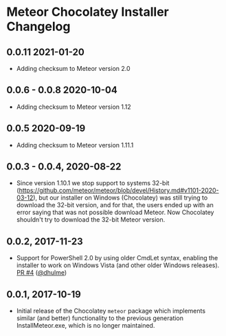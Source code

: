 # Meteor Chocolatey Installer Changelog

## 0.0.11 2021-01-20

* Adding checksum to Meteor version 2.0

## 0.0.6 - 0.0.8 2020-10-04

* Adding checksum to Meteor version 1.12

## 0.0.5 2020-09-19

* Adding checksum to Meteor version 1.11.1

## 0.0.3 - 0.0.4, 2020-08-22

* Since version 1.10.1 we stop support to systems 32-bit (https://github.com/meteor/meteor/blob/devel/History.md#v1101-2020-03-12), but our installer on Windows (Chocolatey) was still trying to download the 32-bit version, and for that, the users ended up with an error saying that was not possible download Meteor. Now Chocolatey shouldn't try to download the 32-bit Meteor version.

## 0.0.2, 2017-11-23

* Support for PowerShell 2.0 by using older CmdLet syntax, enabling the
  installer to work on Windows Vista (and other older Windows releases).
  [PR #4](https://github.com/meteor/meteor-chocolatey-installer/pull/4)
  ([@dhulme](https://github.com/dhulme))

## 0.0.1, 2017-10-19

* Initial release of the Chocolatey `meteor` package which
  implements similar (and better) functionality to the previous
  generation InstallMeteor.exe, which is no longer maintained.
